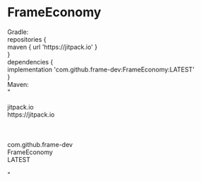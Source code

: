 # FrameEconomy
<!DOCTYPE html>
<html lang="en-US">
	<body>
Gradle:<br>
repositories {<br>
			maven { url 'https://jitpack.io' }<br>
}<br>
dependencies {<br>
	        implementation 'com.github.frame-dev:FrameEconomy:LATEST'<br>
}<br>
		Maven: <br>
		"<repositories><br>
		  <repository><br>
		    <id>jitpack.io</id><br>
		    <url>https://jitpack.io</url><br>
		  </repository><br>
	       </repositories><br>
	       <dependency><br>
	         <groupId>com.github.frame-dev</groupId><br>
	         <artifactId>FrameEconomy</artifactId><br>
	         <version>LATEST</version><br>
	       </dependency><br>"
</body>
</html>
